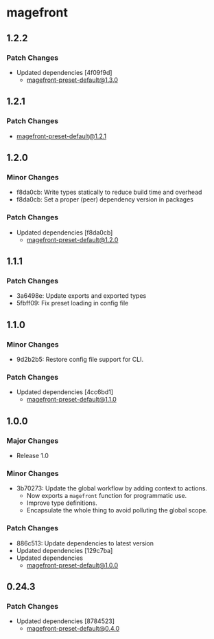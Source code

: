 # magefront

## 1.2.2

### Patch Changes

- Updated dependencies [4f09f9d]
  - magefront-preset-default@1.3.0

## 1.2.1

### Patch Changes

- magefront-preset-default@1.2.1

## 1.2.0

### Minor Changes

- f8da0cb: Write types statically to reduce build time and overhead
- f8da0cb: Set a proper (peer) dependency version in packages

### Patch Changes

- Updated dependencies [f8da0cb]
  - magefront-preset-default@1.2.0

## 1.1.1

### Patch Changes

- 3a6498e: Update exports and exported types
- 5fbff09: Fix preset loading in config file

## 1.1.0

### Minor Changes

- 9d2b2b5: Restore config file support for CLI.

### Patch Changes

- Updated dependencies [4cc6bd1]
  - magefront-preset-default@1.1.0

## 1.0.0

### Major Changes

- Release 1.0

### Minor Changes

- 3b70273: Update the global workflow by adding context to actions.
  - Now exports a `magefront` function for programmatic use.
  - Improve type definitions.
  - Encapsulate the whole thing to avoid polluting the global scope.

### Patch Changes

- 886c513: Update dependencies to latest version
- Updated dependencies [129c7ba]
- Updated dependencies
  - magefront-preset-default@1.0.0

## 0.24.3

### Patch Changes

- Updated dependencies [8784523]
  - magefront-preset-default@0.4.0
